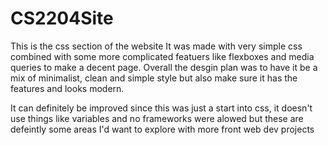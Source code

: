 # CS2204Site

This is the css section of the website
It was made with very simple css combined with some more complicated featuers like flexboxes and media queries to make a decent page. Overall the desgin plan was to have it be a mix of minimalist, clean and simple style but also make sure it has the features and looks modern. 

It can definitely be improved since this was just a start into css, it doesn't use things like variables and no frameworks were alowed but these are defeintly some areas I'd want to explore with more front web dev projects
